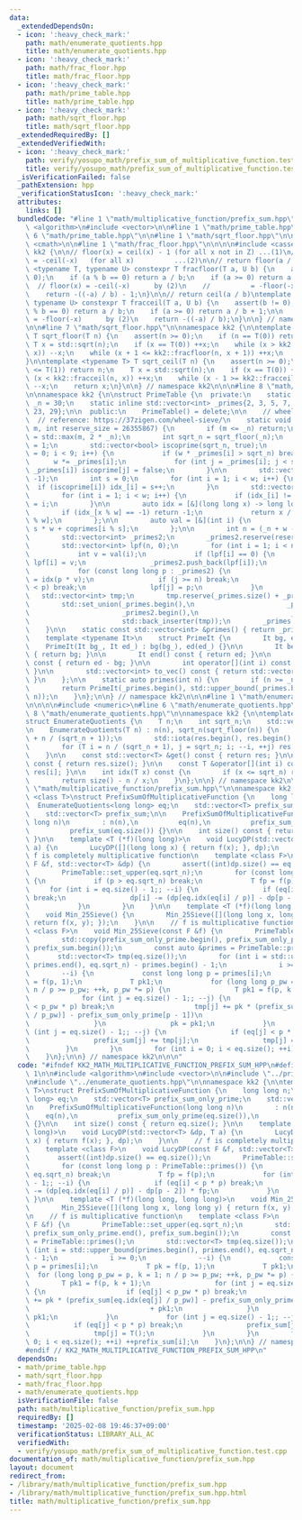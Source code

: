 ```yaml
---
data:
  _extendedDependsOn:
  - icon: ':heavy_check_mark:'
    path: math/enumerate_quotients.hpp
    title: math/enumerate_quotients.hpp
  - icon: ':heavy_check_mark:'
    path: math/frac_floor.hpp
    title: math/frac_floor.hpp
  - icon: ':heavy_check_mark:'
    path: math/prime_table.hpp
    title: math/prime_table.hpp
  - icon: ':heavy_check_mark:'
    path: math/sqrt_floor.hpp
    title: math/sqrt_floor.hpp
  _extendedRequiredBy: []
  _extendedVerifiedWith:
  - icon: ':heavy_check_mark:'
    path: verify/yosupo_math/prefix_sum_of_multiplicative_function.test.cpp
    title: verify/yosupo_math/prefix_sum_of_multiplicative_function.test.cpp
  _isVerificationFailed: false
  _pathExtension: hpp
  _verificationStatusIcon: ':heavy_check_mark:'
  attributes:
    links: []
  bundledCode: "#line 1 \"math/multiplicative_function/prefix_sum.hpp\"\n\n\n\n#include\
    \ <algorithm>\n#include <vector>\n\n#line 1 \"math/prime_table.hpp\"\n\n\n\n#line\
    \ 6 \"math/prime_table.hpp\"\n\n#line 1 \"math/sqrt_floor.hpp\"\n\n\n\n#include\
    \ <cmath>\n\n#line 1 \"math/frac_floor.hpp\"\n\n\n\n#include <cassert>\n\nnamespace\
    \ kk2 {\n\n// floor(x) = ceil(x) - 1 (for all x not in Z) ...(1)\n// floor(x)\
    \ = -ceil(-x)   (for all x)          ...(2)\n\n// return floor(a / b)\ntemplate\
    \ <typename T, typename U> constexpr T fracfloor(T a, U b) {\n    assert(b !=\
    \ 0);\n    if (a % b == 0) return a / b;\n    if (a >= 0) return a / b;\n\n  \
    \  // floor(x) = -ceil(-x)      by (2)\n    //          = -floor(-x) - 1 by (1)\n\
    \    return -((-a) / b) - 1;\n}\n\n// return ceil(a / b)\ntemplate <typename T,\
    \ typename U> constexpr T fracceil(T a, U b) {\n    assert(b != 0);\n    if (a\
    \ % b == 0) return a / b;\n    if (a >= 0) return a / b + 1;\n\n    // ceil(x)\
    \ = -floor(-x)      by (2)\n    return -((-a) / b);\n}\n\n} // namespace kk2\n\
    \n\n#line 7 \"math/sqrt_floor.hpp\"\n\nnamespace kk2 {\n\ntemplate <typename T>\
    \ T sqrt_floor(T n) {\n    assert(n >= 0);\n    if (n == T(0)) return 0;\n   \
    \ T x = std::sqrt(n);\n    if (x == T(0)) ++x;\n    while (x > kk2::fracfloor(n,\
    \ x)) --x;\n    while (x + 1 <= kk2::fracfloor(n, x + 1)) ++x;\n    return x;\n\
    }\n\ntemplate <typename T> T sqrt_ceil(T n) {\n    assert(n >= 0);\n    if (n\
    \ <= T(1)) return n;\n    T x = std::sqrt(n);\n    if (x == T(0)) ++x;\n    while\
    \ (x < kk2::fracceil(n, x)) ++x;\n    while (x - 1 >= kk2::fracceil(n, x - 1))\
    \ --x;\n    return x;\n}\n\n} // namespace kk2\n\n\n#line 8 \"math/prime_table.hpp\"\
    \n\nnamespace kk2 {\n\nstruct PrimeTable {\n  private:\n    static inline int\
    \ _n = 30;\n    static inline std::vector<int> _primes{2, 3, 5, 7, 11, 13, 17,\
    \ 23, 29};\n\n  public:\n    PrimeTable() = delete;\n\n    // wheel sieve\n  \
    \  // reference: https://37zigen.com/wheel-sieve/\n    static void set_upper(int\
    \ m, int reserve_size = 26355867) {\n        if (m <= _n) return;\n        _n\
    \ = std::max(m, 2 * _n);\n        int sqrt_n = sqrt_floor(_n);\n        int w\
    \ = 1;\n        std::vector<bool> iscoprime(sqrt_n, true);\n        for (int i\
    \ = 0; i < 9; i++) {\n            if (w * _primes[i] > sqrt_n) break;\n      \
    \      w *= _primes[i];\n            for (int j = _primes[i]; j < sqrt_n; j +=\
    \ _primes[i]) iscoprime[j] = false;\n        }\n\n        std::vector<int> idx_(w,\
    \ -1);\n        int s = 0;\n        for (int i = 1; i < w; i++) {\n          \
    \  if (iscoprime[i]) idx_[i] = s++;\n        }\n        std::vector<int> coprimes(s);\n\
    \        for (int i = 1; i < w; i++) {\n            if (idx_[i] != -1) coprimes[idx_[i]]\
    \ = i;\n        }\n\n        auto idx = [&](long long x) -> long long {\n    \
    \        if (idx_[x % w] == -1) return -1;\n            return x / w * s + idx_[x\
    \ % w];\n        };\n\n        auto val = [&](int i) {\n            return i /\
    \ s * w + coprimes[i % s];\n        };\n\n        int n = (_n + w - 1) / w * s;\n\
    \        std::vector<int> _primes2;\n        _primes2.reserve(reserve_size);\n\
    \        std::vector<int> lpf(n, 0);\n        for (int i = 1; i < n; i++) {\n\
    \            int v = val(i);\n            if (lpf[i] == 0) {\n               \
    \ lpf[i] = v;\n                _primes2.push_back(lpf[i]);\n            }\n\n\
    \            for (const long long p : _primes2) {\n                long long j\
    \ = idx(p * v);\n                if (j >= n) break;\n                if (lpf[i]\
    \ < p) break;\n                lpf[j] = p;\n            }\n        }\n\n     \
    \   std::vector<int> tmp;\n        tmp.reserve(_primes.size() + _primes2.size());\n\
    \        std::set_union(_primes.begin(),\n                       _primes.end(),\n\
    \                       _primes2.begin(),\n                       _primes2.end(),\n\
    \                       std::back_inserter(tmp));\n        _primes = std::move(tmp);\n\
    \    }\n\n    static const std::vector<int> &primes() { return _primes; }\n\n\
    \    template <typename It>\n    struct PrimeIt {\n        It bg, ed;\n\n    \
    \    PrimeIt(It bg_, It ed_) : bg(bg_), ed(ed_) {}\n\n        It begin() const\
    \ { return bg; }\n\n        It end() const { return ed; }\n\n        int size()\
    \ const { return ed - bg; }\n\n        int operator[](int i) const { return bg[i];\
    \ }\n\n        std::vector<int> to_vec() const { return std::vector<int>(bg, ed);\
    \ }\n    };\n\n    static auto primes(int n) {\n        if (n >= _n) set_upper(n);\n\
    \        return PrimeIt(_primes.begin(), std::upper_bound(_primes.begin(), _primes.end(),\
    \ n));\n    }\n};\n\n} // namespace kk2\n\n\n#line 1 \"math/enumerate_quotients.hpp\"\
    \n\n\n\n#include <numeric>\n#line 6 \"math/enumerate_quotients.hpp\"\n\n#line\
    \ 8 \"math/enumerate_quotients.hpp\"\n\nnamespace kk2 {\n\ntemplate <class T>\n\
    struct EnumerateQuotients {\n    T n;\n    int sqrt_n;\n    std::vector<T> res;\n\
    \n    EnumerateQuotients(T n) : n(n), sqrt_n(sqrt_floor(n)) {\n        res.resize(sqrt_n\
    \ + n / (sqrt_n + 1));\n        std::iota(res.begin(), res.begin() + sqrt_n, 1);\n\
    \        for (T i = n / (sqrt_n + 1), j = sqrt_n; i; --i, ++j) res[j] = n / i;\n\
    \    }\n\n    const std::vector<T> &get() const { return res; }\n\n    int size()\
    \ const { return res.size(); }\n\n    const T &operator[](int i) const { return\
    \ res[i]; }\n\n    int idx(T x) const {\n        if (x <= sqrt_n) return x - 1;\n\
    \        return size() - n / x;\n    }\n};\n\n} // namespace kk2\n\n\n#line 9\
    \ \"math/multiplicative_function/prefix_sum.hpp\"\n\nnamespace kk2 {\n\ntemplate\
    \ <class T>\nstruct PrefixSumOfMultiplicativeFunction {\n    long long n;\n  \
    \  EnumerateQuotients<long long> eq;\n    std::vector<T> prefix_sum_only_prime;\n\
    \    std::vector<T> prefix_sum;\n\n    PrefixSumOfMultiplicativeFunction(long\
    \ long n)\n        : n(n),\n          eq(n),\n          prefix_sum_only_prime(eq.size()),\n\
    \          prefix_sum(eq.size()) {}\n\n    int size() const { return eq.size();\
    \ }\n\n    template <T (*f)(long long)>\n    void LucyDP(std::vector<T> &dp, T\
    \ a) {\n        LucyDP([](long long x) { return f(x); }, dp);\n    }\n\n    //\
    \ f is completely multiplicative function\n    template <class F>\n    void LucyDP(const\
    \ F &f, std::vector<T> &dp) {\n        assert((int)dp.size() == eq.size());\n\
    \        PrimeTable::set_upper(eq.sqrt_n);\n        for (const long long p : PrimeTable::primes())\
    \ {\n            if (p > eq.sqrt_n) break;\n            T fp = f(p);\n       \
    \     for (int i = eq.size() - 1;; --i) {\n                if (eq[i] < p * p)\
    \ break;\n                dp[i] -= (dp[eq.idx(eq[i] / p)] - dp[p - 2]) * fp;\n\
    \            }\n        }\n    }\n\n    template <T (*f)(long long, long long)>\n\
    \    void Min_25Sieve() {\n        Min_25Sieve([](long long x, long long y) {\
    \ return f(x, y); });\n    }\n\n    // f is multiplicative function\n    template\
    \ <class F>\n    void Min_25Sieve(const F &f) {\n        PrimeTable::set_upper(eq.sqrt_n);\n\
    \        std::copy(prefix_sum_only_prime.begin(), prefix_sum_only_prime.end(),\
    \ prefix_sum.begin());\n        const auto &primes = PrimeTable::primes();\n \
    \       std::vector<T> tmp(eq.size());\n        for (int i = std::upper_bound(primes.begin(),\
    \ primes.end(), eq.sqrt_n) - primes.begin() - 1;\n             i >= 0;\n     \
    \        --i) {\n            const long long p = primes[i];\n            T pk\
    \ = f(p, 1);\n            T pk1;\n            for (long long p_pw = p, k = 1;\
    \ n / p >= p_pw; ++k, p_pw *= p) {\n                T pk1 = f(p, k + 1);\n   \
    \             for (int j = eq.size() - 1;; --j) {\n                    if (eq[j]\
    \ < p_pw * p) break;\n                    tmp[j] += pk * (prefix_sum[eq.idx(eq[j]\
    \ / p_pw)] - prefix_sum_only_prime[p - 1])\n                              + pk1;\n\
    \                }\n                pk = pk1;\n            }\n            for\
    \ (int j = eq.size() - 1;; --j) {\n                if (eq[j] < p * p) break;\n\
    \                prefix_sum[j] += tmp[j];\n                tmp[j] = T();\n   \
    \         }\n        }\n        for (int i = 0; i < eq.size(); ++i) ++prefix_sum[i];\n\
    \    }\n};\n\n} // namespace kk2\n\n\n"
  code: "#ifndef KK2_MATH_MULTIPLICATIVE_FUNCTION_PREFIX_SUM_HPP\n#define KK2_MATH_MULTIPLICATIVE_FUNCTION_PREFIX_SUM_HPP\
    \ 1\n\n#include <algorithm>\n#include <vector>\n\n#include \"../prime_table.hpp\"\
    \n#include \"../enumerate_quotients.hpp\"\n\nnamespace kk2 {\n\ntemplate <class\
    \ T>\nstruct PrefixSumOfMultiplicativeFunction {\n    long long n;\n    EnumerateQuotients<long\
    \ long> eq;\n    std::vector<T> prefix_sum_only_prime;\n    std::vector<T> prefix_sum;\n\
    \n    PrefixSumOfMultiplicativeFunction(long long n)\n        : n(n),\n      \
    \    eq(n),\n          prefix_sum_only_prime(eq.size()),\n          prefix_sum(eq.size())\
    \ {}\n\n    int size() const { return eq.size(); }\n\n    template <T (*f)(long\
    \ long)>\n    void LucyDP(std::vector<T> &dp, T a) {\n        LucyDP([](long long\
    \ x) { return f(x); }, dp);\n    }\n\n    // f is completely multiplicative function\n\
    \    template <class F>\n    void LucyDP(const F &f, std::vector<T> &dp) {\n \
    \       assert((int)dp.size() == eq.size());\n        PrimeTable::set_upper(eq.sqrt_n);\n\
    \        for (const long long p : PrimeTable::primes()) {\n            if (p >\
    \ eq.sqrt_n) break;\n            T fp = f(p);\n            for (int i = eq.size()\
    \ - 1;; --i) {\n                if (eq[i] < p * p) break;\n                dp[i]\
    \ -= (dp[eq.idx(eq[i] / p)] - dp[p - 2]) * fp;\n            }\n        }\n   \
    \ }\n\n    template <T (*f)(long long, long long)>\n    void Min_25Sieve() {\n\
    \        Min_25Sieve([](long long x, long long y) { return f(x, y); });\n    }\n\
    \n    // f is multiplicative function\n    template <class F>\n    void Min_25Sieve(const\
    \ F &f) {\n        PrimeTable::set_upper(eq.sqrt_n);\n        std::copy(prefix_sum_only_prime.begin(),\
    \ prefix_sum_only_prime.end(), prefix_sum.begin());\n        const auto &primes\
    \ = PrimeTable::primes();\n        std::vector<T> tmp(eq.size());\n        for\
    \ (int i = std::upper_bound(primes.begin(), primes.end(), eq.sqrt_n) - primes.begin()\
    \ - 1;\n             i >= 0;\n             --i) {\n            const long long\
    \ p = primes[i];\n            T pk = f(p, 1);\n            T pk1;\n          \
    \  for (long long p_pw = p, k = 1; n / p >= p_pw; ++k, p_pw *= p) {\n        \
    \        T pk1 = f(p, k + 1);\n                for (int j = eq.size() - 1;; --j)\
    \ {\n                    if (eq[j] < p_pw * p) break;\n                    tmp[j]\
    \ += pk * (prefix_sum[eq.idx(eq[j] / p_pw)] - prefix_sum_only_prime[p - 1])\n\
    \                              + pk1;\n                }\n                pk =\
    \ pk1;\n            }\n            for (int j = eq.size() - 1;; --j) {\n     \
    \           if (eq[j] < p * p) break;\n                prefix_sum[j] += tmp[j];\n\
    \                tmp[j] = T();\n            }\n        }\n        for (int i =\
    \ 0; i < eq.size(); ++i) ++prefix_sum[i];\n    }\n};\n\n} // namespace kk2\n\n\
    #endif // KK2_MATH_MULTIPLICATIVE_FUNCTION_PREFIX_SUM_HPP\n"
  dependsOn:
  - math/prime_table.hpp
  - math/sqrt_floor.hpp
  - math/frac_floor.hpp
  - math/enumerate_quotients.hpp
  isVerificationFile: false
  path: math/multiplicative_function/prefix_sum.hpp
  requiredBy: []
  timestamp: '2025-02-08 19:46:37+09:00'
  verificationStatus: LIBRARY_ALL_AC
  verifiedWith:
  - verify/yosupo_math/prefix_sum_of_multiplicative_function.test.cpp
documentation_of: math/multiplicative_function/prefix_sum.hpp
layout: document
redirect_from:
- /library/math/multiplicative_function/prefix_sum.hpp
- /library/math/multiplicative_function/prefix_sum.hpp.html
title: math/multiplicative_function/prefix_sum.hpp
---
```

